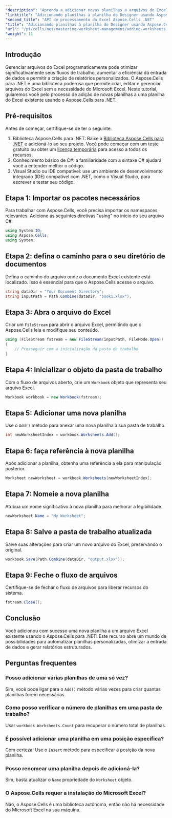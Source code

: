 ```yaml
---
"description": "Aprenda a adicionar novas planilhas a arquivos do Excel programaticamente usando o Aspose.Cells para .NET. Este guia completo orienta você nas etapas necessárias."
"linktitle": "Adicionando planilhas à planilha do Designer usando Aspose.Cells"
"second_title": "API de processamento do Excel Aspose.Cells .NET"
"title": "Adicionando planilhas à planilha do Designer usando Aspose.Cells"
"url": "/pt/cells/net/mastering-worksheet-management/adding-worksheets-to-designer-spreadsheet/"
"weight": 11
---
```


## Introdução

Gerenciar arquivos do Excel programaticamente pode otimizar significativamente seus fluxos de trabalho, aumentar a eficiência da entrada de dados e permitir a criação de relatórios personalizados. O Aspose.Cells para .NET é uma biblioteca poderosa que permite criar, editar e gerenciar arquivos do Excel sem a necessidade do Microsoft Excel. Neste tutorial, guiaremos você pelo processo de adição de novas planilhas a uma planilha do Excel existente usando o Aspose.Cells para .NET.

## Pré-requisitos
Antes de começar, certifique-se de ter o seguinte:

1. Biblioteca Aspose.Cells para .NET: Baixe a [Biblioteca Aspose.Cells para .NET](https://releases.aspose.com/cells/net/) e adicioná-lo ao seu projeto. Você pode começar com um teste gratuito ou obter um [licença temporária](https://purchase.aspose.com/temporary-license/) para acesso a todos os recursos.
2. Conhecimento básico de C#: a familiaridade com a sintaxe C# ajudará você a entender melhor o código.
3. Visual Studio ou IDE compatível: use um ambiente de desenvolvimento integrado (IDE) compatível com .NET, como o Visual Studio, para escrever e testar seu código.

## Etapa 1: Importar os pacotes necessários
Para trabalhar com Aspose.Cells, você precisa importar os namespaces relevantes. Adicione as seguintes diretivas "using" no início do seu arquivo C#:

```csharp
using System.IO;
using Aspose.Cells;
using System;
```

## Etapa 2: defina o caminho para o seu diretório de documentos
Defina o caminho do arquivo onde o documento Excel existente está localizado. Isso é essencial para que o Aspose.Cells acesse o arquivo.

```csharp
string dataDir = "Your Document Directory";
string inputPath = Path.Combine(dataDir, "book1.xlsx");
```

## Etapa 3: Abra o arquivo do Excel
Criar um `FileStream` para abrir o arquivo Excel, permitindo que o Aspose.Cells leia e modifique seu conteúdo.

```csharp
using (FileStream fstream = new FileStream(inputPath, FileMode.Open))
{
    // Prosseguir com a inicialização da pasta de trabalho
}
```

## Etapa 4: Inicializar o objeto da pasta de trabalho
Com o fluxo de arquivos aberto, crie um `Workbook` objeto que representa seu arquivo Excel.

```csharp
Workbook workbook = new Workbook(fstream);
```

## Etapa 5: Adicionar uma nova planilha
Use o `Add()` método para anexar uma nova planilha à sua pasta de trabalho.

```csharp
int newWorksheetIndex = workbook.Worksheets.Add();
```

## Etapa 6: faça referência à nova planilha
Após adicionar a planilha, obtenha uma referência a ela para manipulação posterior.

```csharp
Worksheet newWorksheet = workbook.Worksheets[newWorksheetIndex];
```

## Etapa 7: Nomeie a nova planilha
Atribua um nome significativo à nova planilha para melhorar a legibilidade.

```csharp
newWorksheet.Name = "My Worksheet";
```

## Etapa 8: Salve a pasta de trabalho atualizada
Salve suas alterações para criar um novo arquivo do Excel, preservando o original.

```csharp
workbook.Save(Path.Combine(dataDir, "output.xlsx"));
```

## Etapa 9: Feche o fluxo de arquivos
Certifique-se de fechar o fluxo de arquivos para liberar recursos do sistema.

```csharp
fstream.Close();
```

## Conclusão
Você adicionou com sucesso uma nova planilha a um arquivo Excel existente usando o Aspose.Cells para .NET! Este recurso abre um mundo de possibilidades para automatizar planilhas personalizadas, otimizar a entrada de dados e gerar relatórios estruturados.

## Perguntas frequentes

### Posso adicionar várias planilhas de uma só vez?
Sim, você pode ligar para o `Add()` método várias vezes para criar quantas planilhas forem necessárias.

### Como posso verificar o número de planilhas em uma pasta de trabalho?
Usar `workbook.Worksheets.Count` para recuperar o número total de planilhas.

### É possível adicionar uma planilha em uma posição específica?
Com certeza! Use o `Insert` método para especificar a posição da nova planilha.

### Posso renomear uma planilha depois de adicioná-la?
Sim, basta atualizar o `Name` propriedade do `Worksheet` objeto.

### O Aspose.Cells requer a instalação do Microsoft Excel?
Não, o Aspose.Cells é uma biblioteca autônoma, então não há necessidade do Microsoft Excel na sua máquina.
